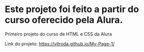 # Este projeto foi feito a partir do curso oferecido pela Alura.

Primeiro projeto do curso de HTML e CSS da Alura

Link do projeto: https://vitroda.github.io/My-Page-1/
